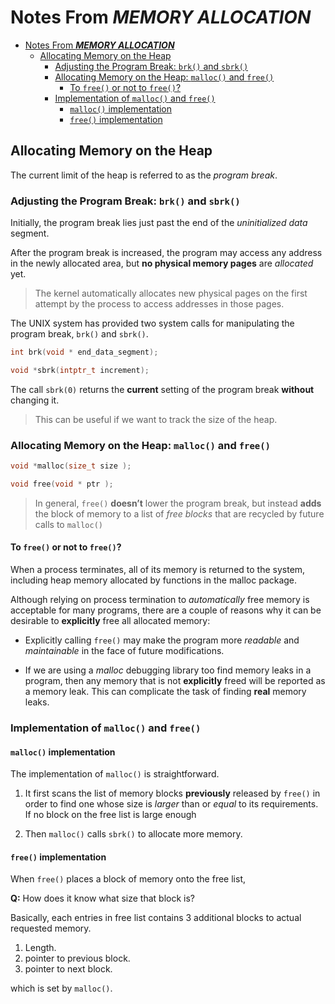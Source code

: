 # Notes From ***MEMORY ALLOCATION***

- [Notes From ***MEMORY ALLOCATION***](#notes-from-memory-allocation)
  - [Allocating Memory on the Heap](#allocating-memory-on-the-heap)
    - [Adjusting the Program Break: `brk()` and `sbrk()`](#adjusting-the-program-break-brk-and-sbrk)
    - [Allocating Memory on the Heap: `malloc()` and `free()`](#allocating-memory-on-the-heap-malloc-and-free)
      - [To `free()` or not to `free()`?](#to-free-or-not-to-free)
    - [Implementation of `malloc()` and `free()`](#implementation-of-malloc-and-free)
      - [`malloc()` implementation](#malloc-implementation)
      - [`free()` implementation](#free-implementation)

## Allocating Memory on the Heap

The current limit of the heap is referred to as the *program break*.

### Adjusting the Program Break: `brk()` and `sbrk()`

Initially, the program break lies just past the end of the *uninitialized data* segment.

After the program break is increased, the program may access any address in the newly allocated area, but **no physical memory pages** are *allocated* yet.
> The kernel automatically allocates new physical pages on the first attempt by the process to access addresses in those pages.

The UNIX system has provided two system calls for manipulating the program break, `brk()` and `sbrk()`.

```c
int brk(void * end_data_segment);

void *sbrk(intptr_t increment);
```

The call `sbrk(0)` returns the **current** setting of the program break **without** changing it.
> This can be useful if we want to track the size of the heap.

### Allocating Memory on the Heap: `malloc()` and `free()`

```c
void *malloc(size_t size );

void free(void * ptr );
```

> In general, `free()` **doesn’t** lower the program break, but instead **adds** the block of memory to a list of *free blocks* that are recycled by future calls to `malloc()`

#### To `free()` or not to `free()`?

When a process terminates, all of its memory is returned to the system, including heap memory allocated by functions in the malloc package.

Although relying on process termination to *automatically* free memory is acceptable for many programs, there are a couple of reasons why it can be desirable to **explicitly** free all allocated memory:

- Explicitly calling `free()` may make the program more *readable* and *maintainable* in the face of future modifications.

- If we are using a *malloc* debugging library too find memory leaks in a program, then any memory that is not **explicitly** freed will be reported as a memory leak. This can complicate the task of finding **real** memory leaks.

### Implementation of `malloc()` and `free()`

#### `malloc()` implementation

The implementation of `malloc()` is straightforward.

1. It first scans the list of memory blocks **previously** released by `free()` in order to find one whose size is *larger* than or *equal* to its requirements.  
If no block on the free list is large enough

2. Then `malloc()` calls `sbrk()` to allocate more memory.

#### `free()` implementation

When `free()` places a block of memory onto the free list,

**Q:** How does it know what size that block is?

Basically, each entries in free list contains 3 additional blocks to actual requested memory.

1. Length.
2. pointer to previous block.
3. pointer to next block.

which is set by `malloc()`.